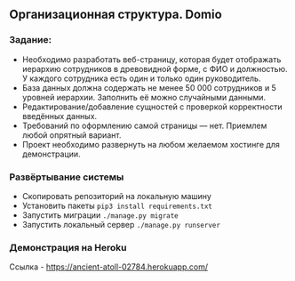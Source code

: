 ## Организационная структура. Domio

### Задание:

- Необходимо разработать веб-страницу, которая будет отображать иерархию сотрудников в древовидной форме, с ФИО и должностью. У каждого сотрудника есть один и только один руководитель.
- База данных должна содержать не менее 50 000 сотрудников и 5 уровней иерархии. Заполнить её можно случайными данными.
- Редактирование/добавление сущностей с проверкой корректности введённых данных.
- Требований по оформлению самой страницы — нет. Приемлем любой опрятный вариант.
- Проект необходимо развернуть на любом желаемом хостинге для демонстрации.


### Развёртывание системы

- Скопировать репозиторий на локальную машину
- Установить пакеты ```pip3 install requirements.txt```
- Запустить миграции ```./manage.py migrate```
- Запустить локальный сервер ```./manage.py runserver```


### Демонстрация на Heroku

Ссылка - https://ancient-atoll-02784.herokuapp.com/